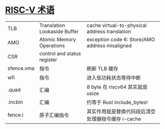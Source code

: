 # [RISC-V 术语](/2023/08/riscv_terminology.md)

||||
|---|---|---|
|TLB|Translation Lookaside Buffer|cache virtual-to-physical address translation|
|AMO|Atomic Memory Operations|exception code 6: Store/AMO address misaligned|
|CSR|control and status register||
|sfence.vma|指令|刷新 TLB 缓存|
|wfi|指令|进入低功耗状态等待中断|
|.quad|汇编|8 byte 在 riscv64 其实就是 usize|
|.incbin|汇编|约等于 Rust include_bytes!|
|fence.i|原子汇编指令|其实作用就是替换代码段后清空处理器指令缓存 i-cache|